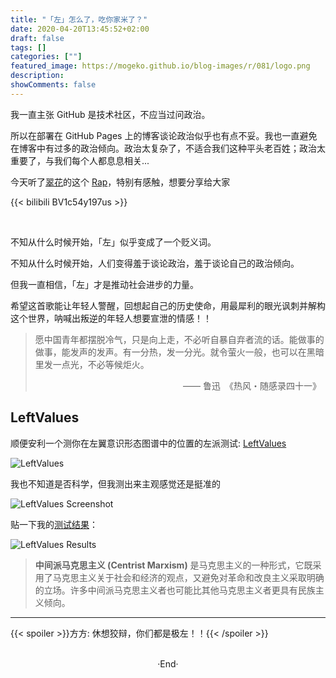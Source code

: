 ```yaml
---
title: "「左」怎么了，吃你家米了？"
date: 2020-04-20T13:45:52+02:00
draft: false
tags: []
categories: [""]
featured_image: https://mogeko.github.io/blog-images/r/081/logo.png
description:
showComments: false
---
```

<!-- 
![](https://mogeko.github.io/blog-images/r/081/)
{{< spoiler >}}{{< /spoiler >}}
&emsp;&emsp;
plaintext
 -->

我一直主张 GitHub 是技术社区，不应当过问政治。

所以在部署在 GitHub Pages 上的博客谈论政治似乎也有点不妥。我也一直避免在博客中有过多的政治倾向。政治太复杂了，不适合我们这种平头老百姓；政治太重要了，与我们每个人都息息相关...

今天听了[翠花](https://space.bilibili.com/337312411)的这个 [Rap](https://www.bilibili.com/video/av840201597?p=1&t=0)，特别有感触，想要分享给大家

{{< bilibili BV1c54y197us >}}

<br>

不知从什么时候开始，「左」似乎变成了一个贬义词。

不知从什么时候开始，人们变得羞于谈论政治，羞于谈论自己的政治倾向。

但我一直相信，「左」才是推动社会进步的力量。

希望这首歌能让年轻人警醒，回想起自己的历史使命，用最犀利的眼光讽刺并解构这个世界，呐喊出叛逆的年轻人想要宣泄的情感！！

<blockquote>
<p>愿中国青年都摆脱冷气，只是向上走，不必听自暴自弃者流的话。能做事的做事，能发声的发声。有一分热，发一分光。就令萤火一般，也可以在黑暗里发一点光，不必等候炬火。</p>
<p style="overflow: hidden;"><span style="float: right;"> —— 鲁迅&ensp;《热风・随感录四十一》&ensp;</span></p>
</blockquote>

## LeftValues

顺便安利一个测你在左翼意识形态图谱中的位置的左派测试: [LeftValues](https://leftvalues.github.io/index.html)

![LeftValues](https://mogeko.github.io/blog-images/r/081/LeftValues_logo.png)

我也不知道是否科学，但我测出来主观感觉还是挺准的

![LeftValues Screenshot](https://mogeko.github.io/blog-images/r/081/LeftValues_screenshot.png)

贴一下我的[测试结果](https://leftvalues.github.io/results.html?a=39.7&b=64.7&c=56.7&d=50.0&e=56.3&f=54.2&g=37.5)：

![LeftValues Results](https://mogeko.github.io/blog-images/r/081/LeftValues_results.png)

> **中间派马克思主义 (Centrist Marxism)** 是马克思主义的一种形式，它既采用了马克思主义关于社会和经济的观点，又避免对革命和改良主义采取明确的立场。许多中间派马克思主义者也可能比其他马克思主义者更具有民族主义倾向。

---

{{< spoiler >}}方方: 休想狡辩，你们都是极左！！{{< /spoiler >}}







<br>

<center>  ·End·  </center>